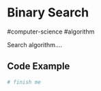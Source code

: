 # Binary Search
#computer-science #algorithm 

Search algorithm....

## Code Example
```python
# finish me
```